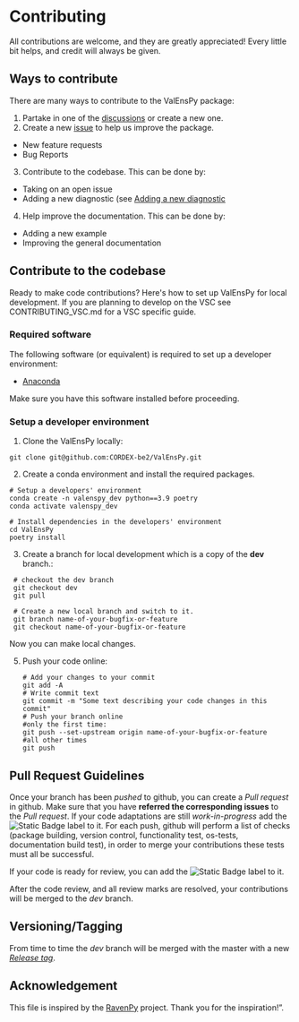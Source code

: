 # Contributing

All contributions are welcome, and they are greatly appreciated! Every little bit helps, and credit will always be given.

## Ways to contribute
There are many ways to contribute to the ValEnsPy package:
1) Partake in one of the [discussions](https://github.com/CORDEX-be2/ValEnsPy/discussions) or create a new one.
2) Create a new [issue](https://github.com/CORDEX-be2/ValEnsPy/issues) to help us improve the package.
  - New feature requests
  - Bug Reports

3) Contribute to the codebase. This can be done by:
  - Taking on an open issue
  - Adding a new diagnostic (see [Adding a new diagnostic](#adding-a-new-diagnostic)

4) Help improve the documentation. This can be done by:
  - Adding a new example
  - Improving the general documentation

## Contribute to the codebase
Ready to make code contributions? Here's how to set up ValEnsPy for local development.
If you are planning to develop on the VSC see CONTRIBUTING_VSC.md for a VSC specific guide.

### Required software

The following software (or equivalent) is required to set up a developer environment:
* [Anaconda](https://anaconda.org/)

Make sure you have this software installed before proceeding.

### Setup a developer environment
1. Clone the ValEnsPy locally:

  ```
  git clone git@github.com:CORDEX-be2/ValEnsPy.git
  ```
2. Create a conda environment and install the required packages.
  ```
  # Setup a developers' environment
  conda create -n valenspy_dev python==3.9 poetry
  conda activate valenspy_dev

  # Install dependencies in the developers' environment
  cd ValEnsPy
  poetry install
  ```
3. Create a branch for local development which is a copy of the **dev** branch.:
 ```
  # checkout the dev branch
  git checkout dev
  git pull

  # Create a new local branch and switch to it.
  git branch name-of-your-bugfix-or-feature
  git checkout name-of-your-bugfix-or-feature
  ```
 Now you can make local changes.

5. Push your code online:
   ```
   # Add your changes to your commit
   git add -A
   # Write commit text
   git commit -m "Some text describing your code changes in this commit"
   # Push your branch online
   #only the first time:
   git push --set-upstream origin name-of-your-bugfix-or-feature
   #all other times
   git push
   ```

## Pull Request Guidelines
Once your branch has been *pushed* to github, you can create a *Pull request* in github. Make sure that you have **referred the corresponding issues** to the *Pull request*.
If your code adaptations are still *work-in-progress* add the ![Static Badge](https://img.shields.io/badge/WIP%20-%20%23A21079) label to it. For each push, github will perform a list of checks (package building, version control, functionality test, os-tests, documentation build test), in order to merge your contributions these tests must all be successful.

If your code is ready for review, you can add the ![Static Badge](https://img.shields.io/badge/Ready_for_Review%20-%20%230315E4) label to it.

After the code review, and all review marks are resolved, your contributions will be merged to the *dev* branch.

## Versioning/Tagging
From time to time the *dev* branch will be merged with the master with a new [*Release tag*](https://github.com/CORDEX-be2/ValEnsPy/releases).

## Acknowledgement
This file is inspired by the [RavenPy](https://github.com/CSHS-CWRA/RavenPy) project. Thank you for the inspiration!”.